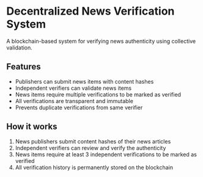 # Decentralized News Verification System

A blockchain-based system for verifying news authenticity using collective validation.

## Features

- Publishers can submit news items with content hashes
- Independent verifiers can validate news items 
- News items require multiple verifications to be marked as verified
- All verifications are transparent and immutable
- Prevents duplicate verifications from same verifier

## How it works

1. News publishers submit content hashes of their news articles
2. Independent verifiers can review and verify the authenticity 
3. News items require at least 3 independent verifications to be marked as verified
4. All verification history is permanently stored on the blockchain

